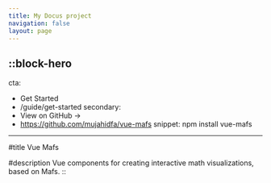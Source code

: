 ```yaml
---
title: My Docus project
navigation: false
layout: page
---
```


::block-hero
---
cta:
  - Get Started
  - /guide/get-started
secondary:
  - View on GitHub →
  - https://github.com/mujahidfa/vue-mafs
snippet: npm install vue-mafs
---

#title
Vue Mafs

#description
Vue components for creating interactive math visualizations, based on Mafs.
::
